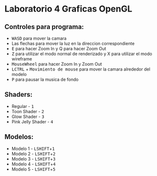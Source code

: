 # Laboratorio 4 Graficas OpenGL  
## Controles para programa:  
- <kbd>W</kbd><kbd>A</kbd><kbd>S</kbd><kbd>D</kbd> para mover la camara  
- Las flechas para mover la luz en la direccion correspondiente  
- <kbd>E</kbd> para hacer Zoom In y Q para hacer Zoom Out  
- <kbd>Z</kbd> para utilizar el modo normal de renderizado y X para utilizar el modo wireframe  
- <kbd>MouseWheel</kbd> para hacer Zoom In y Zoom Out
- <kbd>LCTRL</kbd> + <kbd>Movimiento de mouse</kbd> para mover la camara alrededor del modelo
- <kbd>P</kbd> para pausar la musica de fondo
## Shaders:  
- Regular - <kbd>1</kbd>
- Toon Shader - <kbd>2</kbd>
- Glow Shader - <kbd>3</kbd>
- Pink Jelly Shader - <kbd>4</kbd>  
## Modelos:  
- Modelo 1 - <kbd>LSHIFT</kbd>+<kbd>1</kbd>
- Modelo 2 - <kbd>LSHIFT</kbd>+<kbd>2</kbd>
- Modelo 3 - <kbd>LSHIFT</kbd>+<kbd>3</kbd>
- Modelo 4 - <kbd>LSHIFT</kbd>+<kbd>4</kbd>
- Modelo 5 - <kbd>LSHIFT</kbd>+<kbd>5</kbd>

